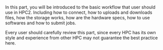 In this part, you will be introduced to the basic workflow that user should use in HPC2. Including how to connect, how to uploads and downloads files, how the storage works, how are the hardware specs, how to use softwares and how to submit jobs.

Every user should carefully review this part, since every HPC has its own style and experience from other HPC may not guarantee the best practice here.